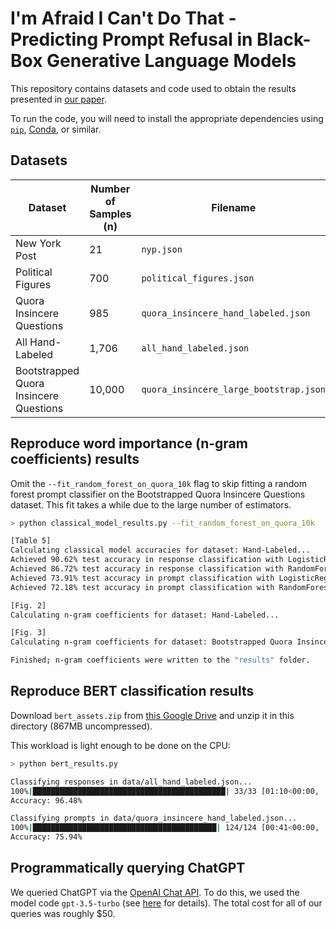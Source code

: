 # I'm Afraid I Can't Do That - Predicting Prompt Refusal in Black-Box Generative Language Models
This repository contains datasets and code used to obtain the results presented in [our paper](https://arxiv.org/pdf/2306.03423.pdf).

To run the code, you will need to install the appropriate dependencies using [`pip`](https://packaging.python.org/en/latest/tutorials/installing-packages/#installing-from-pypi), [Conda](https://docs.conda.io/en/latest/), or similar.

## Datasets
| Dataset | Number of Samples (n) | Filename |
|--------------------------|-----------------------|----------|
| New York Post            | 21                    | `nyp.json` |
| Political Figures        | 700                   | `political_figures.json` |
| Quora Insincere Questions| 985                 | `quora_insincere_hand_labeled.json` |
| All Hand-Labeled         | 1,706                 | `all_hand_labeled.json` |
| Bootstrapped Quora Insincere Questions | 10,000 | `quora_insincere_large_bootstrap.json` |

## Reproduce word importance (n-gram coefficients) results
Omit the `--fit_random_forest_on_quora_10k` flag to skip fitting a random forest prompt classifier on the Bootstrapped Quora Insincere Questions dataset. This fit takes a while due to the large number of estimators.
```sh
> python classical_model_results.py --fit_random_forest_on_quora_10k

[Table 5]
Calculating classical model accuracies for dataset: Hand-Labeled...
Achieved 90.62% test accuracy in response classification with LogisticRegression.
Achieved 86.72% test accuracy in response classification with RandomForestClassifier.
Achieved 73.91% test accuracy in prompt classification with LogisticRegression.
Achieved 72.18% test accuracy in prompt classification with RandomForestClassifier.

[Fig. 2]
Calculating n-gram coefficients for dataset: Hand-Labeled...

[Fig. 3]
Calculating n-gram coefficients for dataset: Bootstrapped Quora Insincere Questions...

Finished; n-gram coefficients were written to the "results" folder.
```

## Reproduce BERT classification results
Download `bert_assets.zip` from [this Google Drive](https://drive.google.com/drive/folders/1ak4IeIYy3XMRSWsRv3WzcVkGhlJlhhSC?usp=sharing) and unzip it in this directory (867MB uncompressed).

This workload is light enough to be done on the CPU:
```sh
> python bert_results.py

Classifying responses in data/all_hand_labeled.json...
100%|███████████████████████████████████████████| 33/33 [01:10<00:00,  2.13s/it]
Accuracy: 96.48%

Classifying prompts in data/quora_insincere_hand_labeled.json...
100%|█████████████████████████████████████████| 124/124 [00:41<00:00,  3.00it/s]
Accuracy: 75.94%
```

## Programmatically querying ChatGPT
We queried ChatGPT via the [OpenAI Chat API](https://platform.openai.com/docs/guides/chat). To do this, we used the model code `gpt-3.5-turbo` (see [here](https://platform.openai.com/docs/models/gpt-3-5) for details). The total cost for all of our queries was roughly $50.
